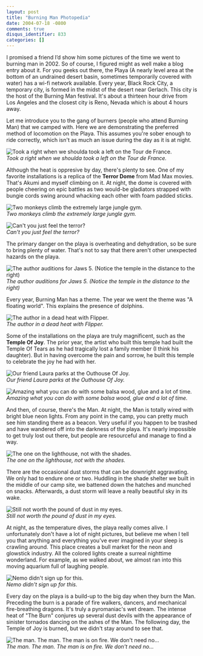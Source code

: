 ```yaml
---
layout: post
title: "Burning Man Photopedia"
date: 2004-07-18 -0800
comments: true
disqus_identifier: 833
categories: []
---
```

I promised a friend I’d show him some pictures of the time we went to
burning man in 2002. So of course, I figured might as well make a blog
entry about it. For you geeks out there, the Playa (A nearly level area
at the bottom of an undrained desert basin, sometimes temporarily
covered with water) has a wi-fi network available. Every year, Black
Rock City, a temporary city, is formed in the midst of the desert near
Gerlach. This city is the host of the Burning Man festival. It's about a
thirteen hour drive from Los Angeles and the closest city is Reno,
Nevada which is about 4 hours away.

Let me introduce you to the gang of burners (people who attend Burning
Man) that we camped with. Here we are demonstrating the preferred method
of locomotion on the Playa. This assumes you're sober enough to ride
correctly, which isn't as much an issue during the day as it is at
night.

![Took a right when we shoulda took a left on the Tour de
France.](/images/RovingBikers.jpg) \
 *Took a right when we shoulda took a left on the Tour de France.*

Although the heat is oppresive by day, there's plenty to see. One of my
favorite installations is a replica of the **Terror Dome** from Mad Max
movies. That's Akumi and myself climbing on it. At night, the dome is
covered with people cheering on epic battles as two would-be gladiators
strapped with bungie cords swing around whacking each other with foam
padded sticks.

![Two monkeys climb the extremely large jungle
gym.](/images/TheTerrorDome.jpg) \
*Two monkeys climb the extremely large jungle gym.*

![Can't you just feel the terror?](/images/OnTheTerrorDome.jpg) \
*Can't you just feel the terror?*

The primary danger on the playa is overheating and dehydration, so be
sure to bring plenty of water. That's not to say that there aren't other
unexpected hazards on the playa.

![The author auditions for Jaws 5. (Notice the temple in the distance to
the right)](/images/Sharks.jpg) \
*The author auditions for Jaws 5. (Notice the temple in the distance to
the right)*

Every year, Burning Man has a theme. The year we went the theme was "A
floating world". This explains the presence of dolphins.

![The author in a dead heat with
Flipper.](/images/BikesWithDolphins.jpg) \
*The author in a dead heat with Flipper.*

Some of the installations on the playa are truly magnificent, such as
the **Temple Of Joy**. The prior year, the artist who built this temple
had built the Temple Of Tears as he had tragically lost a family member
(I think his daughter). But in having overcome the pain and sorrow, he
built this temple to celebrate the joy he had with her.

![Our friend Laura parks at the Outhouse Of
Joy.](/images/TempleOfJoy.jpg) \
*Our friend Laura parks at the Outhouse Of Joy.*

![Amazing what you can do with some balsa wood, glue and a lot of
time.](/images/TempleCloseup.jpg) \
*Amazing what you can do with some balsa wood, glue and a lot of time.*

And then, of course, there's the Man. At night, the Man is totally wired
with bright blue neon lights. From any point in the camp, you can pretty
much see him standing there as a beacon. Very useful if you happen to be
trashed and have wandered off into the darkness of the playa. It's
nearly impossible to get truly lost out there, but people are
resourceful and manage to find a way.

![The one on the lighthouse, not with the shades.](/images/TheMan.jpg) \
*The one on the lighthouse, not with the shades.*

There are the occasional dust storms that can be downright aggravating.
We only had to endure one or two. Huddling in the shade shelter we built
in the middle of our camp site, we battened down the hatches and munched
on snacks. Afterwards, a dust storm will leave a really beautiful sky in
its wake.

![Still not worth the pound of dust in my
eyes.](/images/VioletSkyAtCamp.jpg) \
*Still not worth the pound of dust in my eyes.*

At night, as the temperature dives, the playa really comes alive. I
unfortunately don't have a lot of night pictures, but believe me when I
tell you that anything and everything you've ever imagined in your sleep
is crawling around. This place creates a bull market for the neon and
glowstick industry. All the colored lights create a surreal nighttime
wonderland. For example, as we walked about, we almost ran into this
moving aquarium full of laughing people.

![Nemo didn't sign up for this.](/images/Aquarium.jpg) \
*Nemo didn't sign up for this.*

Every day on the playa is a build-up to the big day when they burn the
Man. Preceding the burn is a parade of fire walkers, dancers, and
mechanical fire-breathing dragons. It's truly a pyromaniac's wet dream.
The intense heat of "The Burn" conjures up several dust devils with the
appearance of sinister tornados dancing on the ashes of the Man. The
following day, the Temple of Joy is burned, but we didn't stay around to
see that.

![The man. The man. The man is on fire. We don't need
no...](/images/TheBurn.jpg) \
*The man. The man. The man is on fire. We don't need no...*

